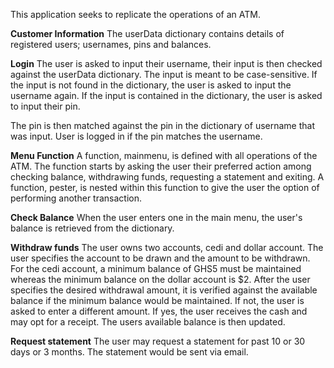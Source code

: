 This application seeks to replicate the operations of an ATM.


**Customer Information**
The userData dictionary contains details of registered users; usernames, pins and balances.


**Login**
The user is asked to input their username, their input is then checked against the userData
dictionary. The input is meant to be case-sensitive. If the input is not found in the dictionary,
the user is asked to input the username again.
If the input is contained in the dictionary, the user is asked to input their pin.

The pin is then matched against the pin in the dictionary of username that was input. 
User is logged in if the pin matches the username.

**Menu Function**
A function, mainmenu, is defined with all operations of the ATM. The function starts by asking the
user their preferred action among checking balance, withdrawing funds, requesting a statement and exiting.
A function, pester, is nested within this function to give the user the option of performing another transaction.

**Check Balance**
When the user enters one in the main menu, the user's balance is retrieved from the dictionary.

**Withdraw funds**
The user owns two accounts, cedi and dollar account. The user specifies the account to be drawn and
the amount to be withdrawn. For the cedi account, a minimum balance of GHS5 must be maintained whereas
the minimum balance on the dollar account is $2. 
After the user specifies the desired withdrawal amount, it is verified against the available balance if
the minimum balance would be maintained. If not, the user is asked to enter a different amount. If yes,
the user receives the cash and may opt for a receipt.
The users available balance is then updated.

**Request statement**
The user may request a statement for past 10 or 30 days or 3 months. The statement would be sent via email.